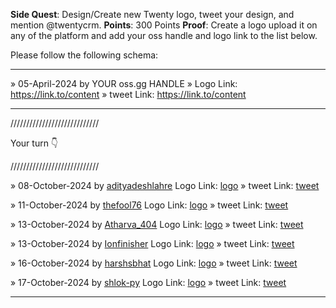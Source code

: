 **Side Quest**: Design/Create new Twenty logo, tweet your design, and mention @twentycrm.
**Points**: 300 Points
**Proof**: Create a logo upload it on any of the platform and add your oss handle and logo link to the list below.

Please follow the following schema:

---

» 05-April-2024 by YOUR oss.gg HANDLE » Logo Link: https://link.to/content » tweet Link: https://link.to/content

---

////////////////////////////

Your turn 👇

////////////////////////////

» 08-October-2024 by [adityadeshlahre](https://oss.gg/adityadeshlahre) Logo Link: [logo](https://drive.google.com/drive/folders/13k22xMnX2fhnWK94vas_hO1t-ImqXcHZ?usp=drive_link) » tweet Link: [tweet](https://x.com/adityadeshlahre/status/1843354963176718374)

» 11-October-2024 by [thefool76](https://oss.gg/thefool76) Logo Link: [logo](https://drive.google.com/file/d/1DxSwNY_i90kGgWzPQj5SxScBz_6r02l4/view?usp=sharing) » tweet Link: [tweet](https://x.com/thefool1135/status/1844693487067034008)

» 13-October-2024 by [Atharva_404](https://oss.gg/Atharva-3000) Logo Link: [logo](https://drive.google.com/drive/folders/1XB7ELR7kPA4x7Fx5RQr8wo5etdZAZgcs?usp=drive_link) » tweet Link: [tweet](https://x.com/0x_atharva/status/1845421218914095453)

» 13-October-2024 by [Ionfinisher](https://oss.gg/Ionfinisher) Logo Link: [logo](https://drive.google.com/file/d/1l9vE8CIjW9KfdioI5WKzxrdmvO8LR4j7/view?usp=drive_link) » tweet Link: [tweet](https://x.com/ion_finisher/status/1845466470429442163)

» 16-October-2024 by [harshsbhat](https://oss.gg/harshsbhat) Logo Link: [logo](https://drive.google.com/file/d/1jmqwNvlSyWSY1-pCG63TAtDvCoVa8xg-/view?usp=sharing) » tweet Link: [tweet](https://x.com/HarshBhatX/status/1846234658712772977)

» 17-October-2024 by [shlok-py](https://oss.gg/shlok-py) Logo Link: [logo](https://drive.google.com/file/d/1BakHRLJul6DcNbLyeOXgJO9Ap4DpUxO9/view?usp=sharing) » tweet Link: [tweet](https://x.com/koirala_shlok/status/1846910669658247201)


---
